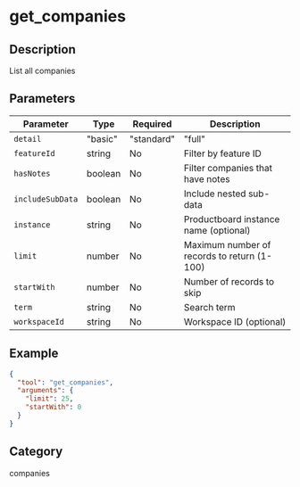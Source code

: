# get_companies

## Description
List all companies

## Parameters

| Parameter | Type | Required | Description |
|-----------|------|----------|-------------|
| `detail` | "basic" | "standard" | "full" | No | Level of detail (basic, standard, full) |
| `featureId` | string | No | Filter by feature ID |
| `hasNotes` | boolean | No | Filter companies that have notes |
| `includeSubData` | boolean | No | Include nested sub-data |
| `instance` | string | No | Productboard instance name (optional) |
| `limit` | number | No | Maximum number of records to return (1-100) |
| `startWith` | number | No | Number of records to skip |
| `term` | string | No | Search term |
| `workspaceId` | string | No | Workspace ID (optional) |

## Example

```json
{
  "tool": "get_companies",
  "arguments": {
    "limit": 25,
    "startWith": 0
  }
}
```

## Category
companies

